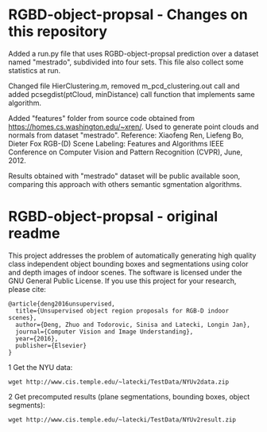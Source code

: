 # RGBD-object-propsal - Changes on this repository

Added a run.py file that uses RGBD-object-propsal prediction over a dataset named "mestrado", subdivided into four sets.
This file also collect some statistics at run.

Changed file HierClustering.m, removed m_pcd_clustering.out call and added pcsegdist(ptCloud, minDistance) call function that implements same algorithm.

Added "features" folder from source code obtained from https://homes.cs.washington.edu/~xren/. Used to generate point clouds and normals from dataset "mestrado". Reference:
Xiaofeng Ren, Liefeng Bo, Dieter Fox
    RGB-(D) Scene Labeling: Features and Algorithms
    IEEE Conference on Computer Vision and Pattern Recognition (CVPR), June, 2012.

Results obtained with "mestrado" dataset will be public available soon, comparing this approach with others semantic sgmentation algorithms.     

# RGBD-object-propsal - original readme

This project addresses the problem of automatically generating high quality class independent object bounding boxes and segmentations using color and depth images of indoor scenes. 
The software is licensed under the GNU General Public License. 
If you use this project for your research, please cite:

    @article{deng2016unsupervised,
      title={Unsupervised object region proposals for RGB-D indoor scenes},
      author={Deng, Zhuo and Todorovic, Sinisa and Latecki, Longin Jan},
      journal={Computer Vision and Image Understanding},
      year={2016},
      publisher={Elsevier}
    }

1 Get the NYU data:
        
    wget http://www.cis.temple.edu/~latecki/TestData/NYUv2data.zip
2 Get precomputed results (plane segmentations, bounding boxes, object segments): 
    
    wget http://www.cis.temple.edu/~latecki/TestData/NYUv2result.zip
